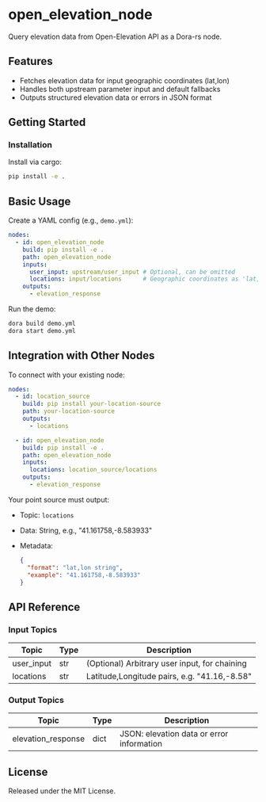# open_elevation_node

Query elevation data from Open-Elevation API as a Dora-rs node.

## Features
- Fetches elevation data for input geographic coordinates (lat,lon)
- Handles both upstream parameter input and default fallbacks
- Outputs structured elevation data or errors in JSON format

## Getting Started

### Installation
Install via cargo:
```bash
pip install -e .
```

## Basic Usage

Create a YAML config (e.g., `demo.yml`):

```yaml
nodes:
  - id: open_elevation_node
    build: pip install -e .
    path: open_elevation_node
    inputs:
      user_input: upstream/user_input # Optional, can be omitted
      locations: input/locations      # Geographic coordinates as 'lat,lon'
    outputs:
      - elevation_response
```

Run the demo:
```bash
dora build demo.yml
dora start demo.yml
```

## Integration with Other Nodes

To connect with your existing node:

```yaml
nodes:
  - id: location_source
    build: pip install your-location-source
    path: your-location-source
    outputs:
      - locations

  - id: open_elevation_node
    build: pip install -e .
    path: open_elevation_node
    inputs:
      locations: location_source/locations
    outputs:
      - elevation_response
```

Your point source must output:

* Topic: `locations`
* Data: String, e.g., "41.161758,-8.583933"
* Metadata:

  ```json
  {
    "format": "lat,lon string",
    "example": "41.161758,-8.583933"
  }
  ```

## API Reference

### Input Topics

| Topic        | Type   | Description                                     |
| ------------| ------ | ----------------------------------------------- |
| user_input   | str    | (Optional) Arbitrary user input, for chaining   |
| locations    | str    | Latitude,Longitude pairs, e.g. "41.16,-8.58"   |

### Output Topics

| Topic               | Type  | Description                                 |
| ------------------- | ----- | ------------------------------------------- |
| elevation_response  | dict  | JSON: elevation data or error information   |

## License

Released under the MIT License.
